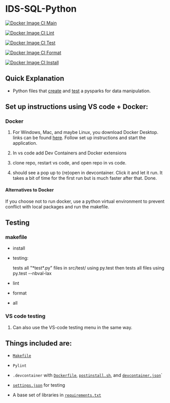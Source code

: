 # IDS-SQL-Python 

[![Docker Image CI Main](https://github.com/Nathan-Bush46/IDS706-PySparks/actions/workflows/main.yml/badge.svg)](https://github.com/Nathan-Bush46/IDS706-PySparks/actions/workflows/main.yml)

[![Docker Image CI Lint](https://github.com/Nathan-Bush46/IDS706-PySparks/actions/workflows/lint.yml/badge.svg)](https://github.com/Nathan-Bush46/IDS706-PySparks/actions/workflows/lint.yml)

[![Docker Image CI Test](https://github.com/Nathan-Bush46/IDS706-PySparks/actions/workflows/test.yml/badge.svg)](https://github.com/Nathan-Bush46/IDS706-PySparks/actions/workflows/test.yml)

[![Docker Image CI Format](https://github.com/Nathan-Bush46/IDS706-PySparks/actions/workflows/format.yml/badge.svg)](https://github.com/Nathan-Bush46/IDS706-PySparks/actions/workflows/format.yml)

[![Docker Image CI Install](https://github.com/Nathan-Bush46/IDS706-PySparks/actions/workflows/install.yml/badge.svg)](https://github.com/Nathan-Bush46/IDS706-PySparks/actions/workflows/install.yml)



## Quick Explanation

* Python files that [create](src/main_workspace/py_spark.py) and [test](src/tests/test_sql.py) a pysparks for data manipulation.

## Set up instructions using VS code + Docker: 
### Docker
1. For Windows, Mac, and maybe Linux, you download Docker Desktop. links can be found [here](https://docs.docker.com/engine/install/). Follow set up instructions and start the application.

2. In vs code add Dev Containers and Docker extensions 

3. clone repo, restart vs code, and open repo in vs code.

4. should see a pop up to (re)open in devcontainer. Click it and let it run. It takes a bit of time for the first run but is much faster after that. Done.

#### Alternatives to Docker
If you choose not to run docker, use a python virtual environment to prevent conflict with local packages and run the makefile.
 
## Testing

### makefile  
* install

* testing:

    tests all "\*test\*.py" files in src/test/ using py.test then tests all files using py.test --nbval-lax

* lint

* format

* all 

### VS code testing  
1. Can also use the VS-code testing menu in the same way.

## Things included are:

* [`Makefile`](Makefile)

* `Pylint`

* `.devcontainer` with [`Dockerfile`](/.devcontainer/Dockerfile), [`postinstall.sh`](/.devcontainer/postinstall.sh), and [`devcontainer.json`](/.devcontainer/devcontainer.json)`

*  [`settings.json`](.vscode/settings.json) for testing

*  A base set of libraries in [`requirements.txt`](requirements.txt)
